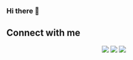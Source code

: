 ### Hi there 👋
## Connect with me

<p align="center">
  <a href="https://www.linkedin.com/in/matthewallan101/" alt="LinkedIn"><img src="https://img.shields.io/badge/linkedin-%230077B5.svg?style=for-the-badge&logo=linkedin&logoColor=white"></a>
  <a href="https://app.hackthebox.com/profile/1789601" alt="HackTheBox"><img src="https://img.shields.io/badge/hackthebox-%23212C42.svg?&style=for-the-badge&logo=HackTheBox&logoColor=white"></a>
  <a href="https://github.com/Matt4llan" alt="GitHub"><img src="https://img.shields.io/badge/github-%100000.svg?&style=for-the-badge&logo=github&logoColor=white"></a>
</p>
<!--
**Matt4llan/Matt4llan** is a ✨ _special_ ✨ repository because its `README.md` (this file) appears on your GitHub profile.

Here are some ideas to get you started:

- 🔭 I’m currently working on ...
- 🌱 I’m currently learning ...
- 👯 I’m looking to collaborate on ...
- 🤔 I’m looking for help with ...
- 💬 Ask me about ...
- 📫 How to reach me: ...
- 😄 Pronouns: ...
- ⚡ Fun fact: ...
-->
